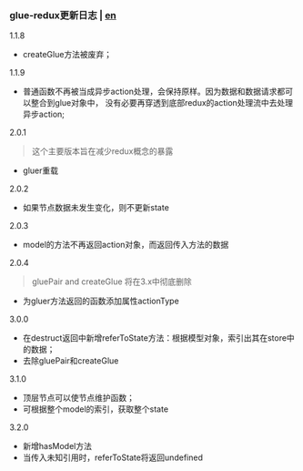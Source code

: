 ### glue-redux更新日志 | [en](https://github.com/ZhouYK/glue-redux/blob/master/en/log.md)
1.1.8
- createGlue方法被废弃；

1.1.9
- 普通函数不再被当成异步action处理，会保持原样。因为数据和数据请求都可以整合到glue对象中，
没有必要再穿透到底部redux的action处理流中去处理异步action;

2.0.1
> 这个主要版本旨在减少redux概念的暴露
- gluer重载

2.0.2
- 如果节点数据未发生变化，则不更新state

2.0.3
- model的方法不再返回action对象，而返回传入方法的数据

2.0.4
> gluePair and createGlue 将在3.x中彻底删除
- 为gluer方法返回的函数添加属性actionType

3.0.0
- 在destruct返回中新增referToState方法：根据模型对象，索引出其在store中的数据；
- 去除gluePair和createGlue

3.1.0
- 顶层节点可以使节点维护函数；
- 可根据整个model的索引，获取整个state

3.2.0
- 新增hasModel方法
- 当传入未知引用时，referToState将返回undefined
